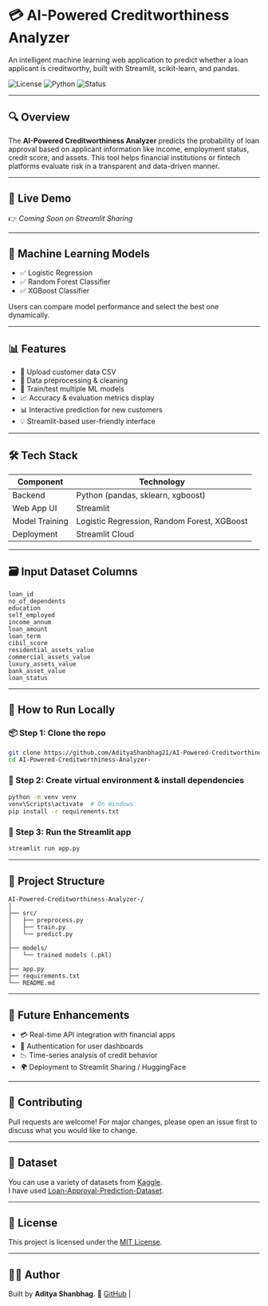 # 💳 AI-Powered Creditworthiness Analyzer

An intelligent machine learning web application to predict whether a loan applicant is creditworthy, built with Streamlit, scikit-learn, and pandas.

![License](https://img.shields.io/badge/License-MIT-green.svg)
![Python](https://img.shields.io/badge/Python-3.10+-blue)
![Status](https://img.shields.io/badge/status-active-brightgreen)

---

## 🔍 Overview

The **AI-Powered Creditworthiness Analyzer** predicts the probability of loan approval based on applicant information like income, employment status, credit score, and assets. This tool helps financial institutions or fintech platforms evaluate risk in a transparent and data-driven manner.

---

## 🚀 Live Demo

👉 *Coming Soon on Streamlit Sharing*

---

## 🧠 Machine Learning Models

- ✅ Logistic Regression
- ✅ Random Forest Classifier
- ✅ XGBoost Classifier

Users can compare model performance and select the best one dynamically.

---

## 📊 Features

- 📁 Upload customer data CSV
- 🧹 Data preprocessing & cleaning
- 🧠 Train/test multiple ML models
- 📈 Accuracy & evaluation metrics display
- 📊 Interactive prediction for new customers
- 💡 Streamlit-based user-friendly interface

---

## 🛠️ Tech Stack

| Component        | Technology             |
|------------------|------------------------|
| Backend          | Python (pandas, sklearn, xgboost) |
| Web App UI       | Streamlit              |
| Model Training   | Logistic Regression, Random Forest, XGBoost |
| Deployment       | Streamlit Cloud |

---

## 🗃️ Input Dataset Columns

```text
loan_id
no_of_dependents
education
self_employed
income_annum
loan_amount
loan_term
cibil_score
residential_assets_value
commercial_assets_value
luxury_assets_value
bank_asset_value
loan_status
````

---

## 🧪 How to Run Locally

### 📦 Step 1: Clone the repo

```bash
git clone https://github.com/AdityaShanbhag21/AI-Powered-Creditworthiness-Analyzer-.git
cd AI-Powered-Creditworthiness-Analyzer-
```

### 🐍 Step 2: Create virtual environment & install dependencies

```bash
python -m venv venv
venv\Scripts\activate  # On Windows
pip install -r requirements.txt
```

### 🚀 Step 3: Run the Streamlit app

```bash
streamlit run app.py
```

---

## 📁 Project Structure

```
AI-Powered-Creditworthiness-Analyzer-/
│
├── src/
│   ├── preprocess.py
│   ├── train.py
│   └── predict.py
│
├── models/
│   └── trained models (.pkl)
│
├── app.py
├── requirements.txt
└── README.md
```

---

## 🧠 Future Enhancements

* 💳 Real-time API integration with financial apps
* 🔐 Authentication for user dashboards
* 📉 Time-series analysis of credit behavior
* 🌍 Deployment to Streamlit Sharing / HuggingFace

---

## 🤝 Contributing

Pull requests are welcome! For major changes, please open an issue first to discuss what you would like to change.

---

## 🛒 Dataset

You can use a variety of datasets from [Kaggle](https://www.kaggle.com/).   
I have used [Loan-Approval-Prediction-Dataset](https://www.kaggle.com/datasets/architsharma01/loan-approval-prediction-dataset).  

---

## 📜 License

This project is licensed under the [MIT License](LICENSE).

---

## 👨‍💻 Author

Built by **Aditya Shanbhag**.
🔗 [GitHub](https://github.com/AdityaShanbhag21)  |
